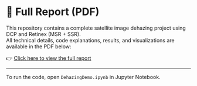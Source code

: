 # 📄 Full Report (PDF)

This repository contains a complete satellite image dehazing project using DCP and Retinex (MSR + SSR).  
All technical details, code explanations, results, and visualizations are available in the PDF below:

👉 [Click here to view the full report](satellite_dehazing.pdf)

---

To run the code, open `DehazingDemo.ipynb` in Jupyter Notebook.
